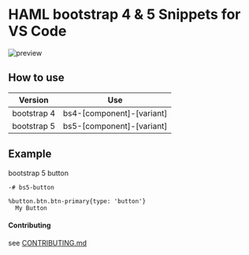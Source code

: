 # HAML bootstrap 4 & 5 Snippets for VS Code

![preview](https://github.com/Wilfison/haml-bootstrap/raw/HEAD/images/preview.png)

## How to use

| Version     | Use                       |
| ----------- | ------------------------- |
| bootstrap 4 | bs4-[component]-[variant] |
| bootstrap 5 | bs5-[component]-[variant] |

## Example

bootstrap 5 button

```haml
-# bs5-button

%button.btn.btn-primary{type: 'button'}
  My Button
```

#### Contributing

see [CONTRIBUTING.md](https://github.com/Wilfison/haml-bootstrap/blob/HEAD/CONTRIBUTING.md)
